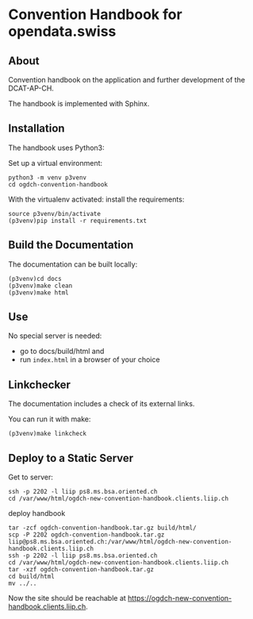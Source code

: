 # Convention Handbook for opendata.swiss

## About

Convention handbook on the application and further development of the
DCAT-AP-CH.

The handbook is implemented with Sphinx.

## Installation

The handbook uses Python3:

Set up a virtual environment:

```
python3 -m venv p3venv 
cd ogdch-convention-handbook
``` 

With the virtualenv activated: install the requirements:

```
source p3venv/bin/activate
(p3venv)pip install -r requirements.txt 
```

## Build the Documentation

The documentation can be built locally:

```
(p3venv)cd docs
(p3venv)make clean
(p3venv)make html
```

## Use

No special server is needed: 

- go to docs/build/html and 
- run `index.html` in a browser of your choice

## Linkchecker

The documentation includes a check of its external links.

You can run it with make:

```
(p3venv)make linkcheck
``` 

## Deploy to a Static Server

Get to server:

```
ssh -p 2202 -l liip ps8.ms.bsa.oriented.ch
cd /var/www/html/ogdch-new-convention-handbook.clients.liip.ch
```

deploy handbook

```
tar -zcf ogdch-convention-handbook.tar.gz build/html/
scp -P 2202 ogdch-convention-handbook.tar.gz liip@ps8.ms.bsa.oriented.ch:/var/www/html/ogdch-new-convention-handbook.clients.liip.ch
ssh -p 2202 -l liip ps8.ms.bsa.oriented.ch
cd /var/www/html/ogdch-new-convention-handbook.clients.liip.ch
tar -xzf ogdch-convention-handbook.tar.gz
cd build/html 
mv ../..
``` 

Now the site should be reachable at https://ogdch-new-convention-handbook.clients.liip.ch.


